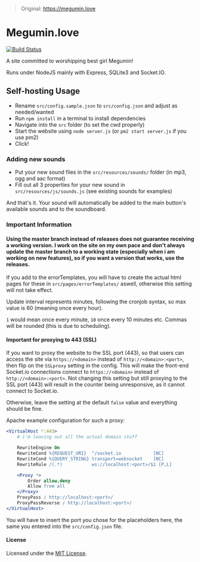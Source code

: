 >Original: https://megumin.love

# Megumin.love

[![Build Status](https://travis-ci.org/robflop/megumin.love.svg?branch=master)](https://travis-ci.org/robflop/Megumin.love)

A site committed to worshipping best girl Megumin!

Runs under NodeJS mainly with Express, SQLite3 and Socket.IO.

## Self-hosting Usage

- Rename `src/config.sample.json` to `src/config.json` and adjust as needed/wanted
- Run `npm install` in a terminal to install dependencies
- Navigate into the `src` folder (to set the cwd properly)
- Start the website using `node server.js` (or `pm2 start server.js` if you use pm2)
- Click!

### Adding new sounds

- Put your new sound files in the `src/resources/sounds/` folder (in mp3, ogg and aac format)
- Fill out all 3 properties for your new sound in `src/resources/js/sounds.js` (see existing sounds for examples)

And that's it. Your sound will automatically be added to the main button's available sounds and to the soundboard.

### Important Information

#### Using the master branch instead of releases does not guarantee receiving a working version. I work on the site on my own pace and don't always update the master branch to a working state (especially when i am working on new features), so if you want a version that works, use the releases.

If you add to the errorTemplates, you will have to create the actual html pages for these in `src/pages/errorTemplates/` aswell, otherwise this setting will not take effect.

Update interval represents minutes, following the cronjob syntax, so max value is 60 (meaning once every hour).

`1` would mean once every minute, `10` once every 10 minutes etc. Commas will be rounded (this is due to scheduling).

#### Important for proxying to 443 (SSL)

If you want to proxy the website to the SSL port (443), so that users can access the site via `https://<domain>` instead of `http://<domain>:<port>`, then flip on the `SSLproxy` setting in the config.
This will make the front-end Socket.io connections connect to `https://<domain>` instead of `http://<domain>:<port>`.
Not changing this setting but still proxying to the SSL port (443) will result in the counter being unresponsive, as it cannot connect to Socket.io.

Otherwise, leave the setting at the default `false` value and everything should be fine.

Apache example configuration for such a proxy:

```apache
<VirtualHost *:443>
    # i'm leaving out all the actual domain stuff

    RewriteEngine On
    RewriteCond %{REQUEST_URI}  ^/socket.io            [NC]
    RewriteCond %{QUERY_STRING} transport=websocket    [NC]
    RewriteRule /(.*)           ws://localhost:<port>/$1 [P,L]

    <Proxy *>
        Order allow,deny
        Allow from all
    </Proxy>
    ProxyPass / http://localhost:<port>/
    ProxyPassReverse / http://localhost:<port>/
</VirtualHost>
```

You will have to insert the port you chose for the placeholders here, the same you entered into the `src/config.json` file.

#### License

Licensed under the [MIT License](LICENSE.md).
